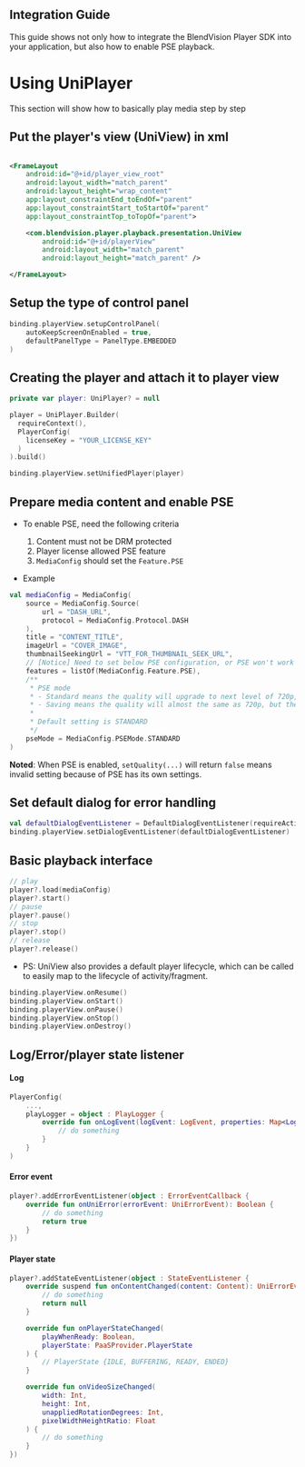 ## Integration Guide

This guide shows not only how to integrate the BlendVision Player SDK into your application, but also how to enable PSE playback.

# Using UniPlayer

This section will show how to basically play media step by step

## Put the player's view (UniView) in xml

```xml

<FrameLayout
    android:id="@+id/player_view_root"
    android:layout_width="match_parent"
    android:layout_height="wrap_content"
    app:layout_constraintEnd_toEndOf="parent"
    app:layout_constraintStart_toStartOf="parent"
    app:layout_constraintTop_toTopOf="parent">

    <com.blendvision.player.playback.presentation.UniView
        android:id="@+id/playerView"
        android:layout_width="match_parent"
        android:layout_height="match_parent" />

</FrameLayout>

```

## Setup the type of control panel

```kotlin
binding.playerView.setupControlPanel(
    autoKeepScreenOnEnabled = true,
    defaultPanelType = PanelType.EMBEDDED
)
```

## Creating the player and attach it to player view

```kotlin
private var player: UniPlayer? = null

player = UniPlayer.Builder(
  requireContext(),
  PlayerConfig(
    licenseKey = "YOUR_LICENSE_KEY"
  )
).build()

binding.playerView.setUnifiedPlayer(player)
```

## Prepare media content and enable PSE
- To enable PSE, need the following criteria
    1. Content must not be DRM protected
    2. Player license allowed PSE feature
    3. `MediaConfig` should set the `Feature.PSE`

- Example
```kotlin
val mediaConfig = MediaConfig(
    source = MediaConfig.Source(
        url = "DASH_URL",
        protocol = MediaConfig.Protocol.DASH
    ),
    title = "CONTENT_TITLE",
    imageUrl = "COVER_IMAGE",
    thumbnailSeekingUrl = "VTT_FOR_THUMBNAIL_SEEK_URL",
    // [Notice] Need to set below PSE configuration, or PSE won't work
    features = listOf(MediaConfig.Feature.PSE),
    /**
     * PSE mode
     * - Standard means the quality will upgrade to next level of 720p, and bitrate keep as same as 720p
     * - Saving means the quality will almost the same as 720p, but the bitrate downgrade to next level
     *
     * Default setting is STANDARD
     */
    pseMode = MediaConfig.PSEMode.STANDARD
)
```

**Noted**: When PSE is enabled, `setQuality(...)` will return `false` means invalid setting because of PSE has its own settings.

## Set default dialog for error handling

```kotlin
val defaultDialogEventListener = DefaultDialogEventListener(requireActivity(), binding.playerView)
binding.playerView.setDialogEventListener(defaultDialogEventListener)
```

## Basic playback interface

```kotlin
// play
player?.load(mediaConfig)
player?.start()
// pause
player?.pause()
// stop
player?.stop()
// release
player?.release()
```

- PS: UniView also provides a default player lifecycle, which can be called to easily map to the
  lifecycle of activity/fragment.

```kotlin
binding.playerView.onResume()
binding.playerView.onStart()
binding.playerView.onPause()
binding.playerView.onStop()
binding.playerView.onDestroy()
```

## Log/Error/player state listener

#### Log

```kotlin
PlayerConfig(
    ...,
    playLogger = object : PlayLogger {
        override fun onLogEvent(logEvent: LogEvent, properties: Map<LogProperty, Any>) {
            // do something
        }
    }
)
```

#### Error event

```kotlin
player?.addErrorEventListener(object : ErrorEventCallback {
    override fun onUniError(errorEvent: UniErrorEvent): Boolean {
        // do something
        return true
    }
})
```

#### Player state

```kotlin
player?.addStateEventListener(object : StateEventListener {
    override suspend fun onContentChanged(content: Content): UniErrorEvent? {
        // do something
        return null
    }

    override fun onPlayerStateChanged(
        playWhenReady: Boolean,
        playerState: PaaSProvider.PlayerState
    ) {
        // PlayerState {IDLE, BUFFERING, READY, ENDED}
    }

    override fun onVideoSizeChanged(
        width: Int,
        height: Int,
        unappliedRotationDegrees: Int,
        pixelWidthHeightRatio: Float
    ) {
        // do something
    }
})
```


